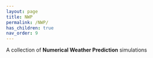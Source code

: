 ```yaml
---
layout: page
title: NWP
permalink: /NWP/
has_children: true
nav_order: 9
---
```


A collection of __Numerical Weather Prediction__ simulations
